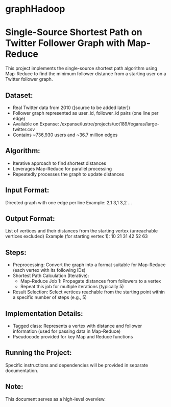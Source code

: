 # graphHadoop


# Single-Source Shortest Path on Twitter Follower Graph with Map-Reduce
This project implements the single-source shortest path algorithm using Map-Reduce to find the minimum follower distance from a starting user on a Twitter follower graph.

## Dataset:
- Real Twitter data from 2010 ([source to be added later])
- Follower graph represented as user_id, follower_id pairs (one line per edge)
- Available on Expanse: /expanse/lustre/projects/uot189/fegaras/large-twitter.csv
- Contains ~736,930 users and ~36.7 million edges

## Algorithm:
- Iterative approach to find shortest distances
- Leverages Map-Reduce for parallel processing
- Repeatedly processes the graph to update distances

## Input Format:
Directed graph with one edge per line
Example:
2,1
3,1
3,2
...

## Output Format:
List of vertices and their distances from the starting vertex (unreachable vertices excluded)
Example (for starting vertex 1):
10 21 31 42 52 63

## Steps:
- Preprocessing: Convert the graph into a format suitable for Map-Reduce (each vertex with its following IDs)
- Shortest Path Calculation (Iterative):
  - Map-Reduce Job 1: Propagate distances from followers to a vertex
  - Repeat this job for multiple iterations (typically 5)
- Result Selection: Select vertices reachable from the starting point within a specific number of steps (e.g., 5)

## Implementation Details:
- Tagged class: Represents a vertex with distance and follower information (used for passing data in Map-Reduce)
- Pseudocode provided for key Map and Reduce functions

## Running the Project:
Specific instructions and dependencies will be provided in separate documentation.

## Note:
This document serves as a high-level overview.

